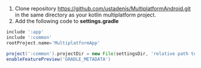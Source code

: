 1. Clone repository https://github.com/ustadenis/MultiplatformAndroid.git in the same directory as your kotlin multiplatform project.
2. Add the following code to **settings.gradle**
```groovy
include ':app'
include ':common'
rootProject.name='MultiplatformApp'

project(':common').projectDir = new File(settingsDir, 'relative path to common module')
enableFeaturePreview('GRADLE_METADATA')
```
